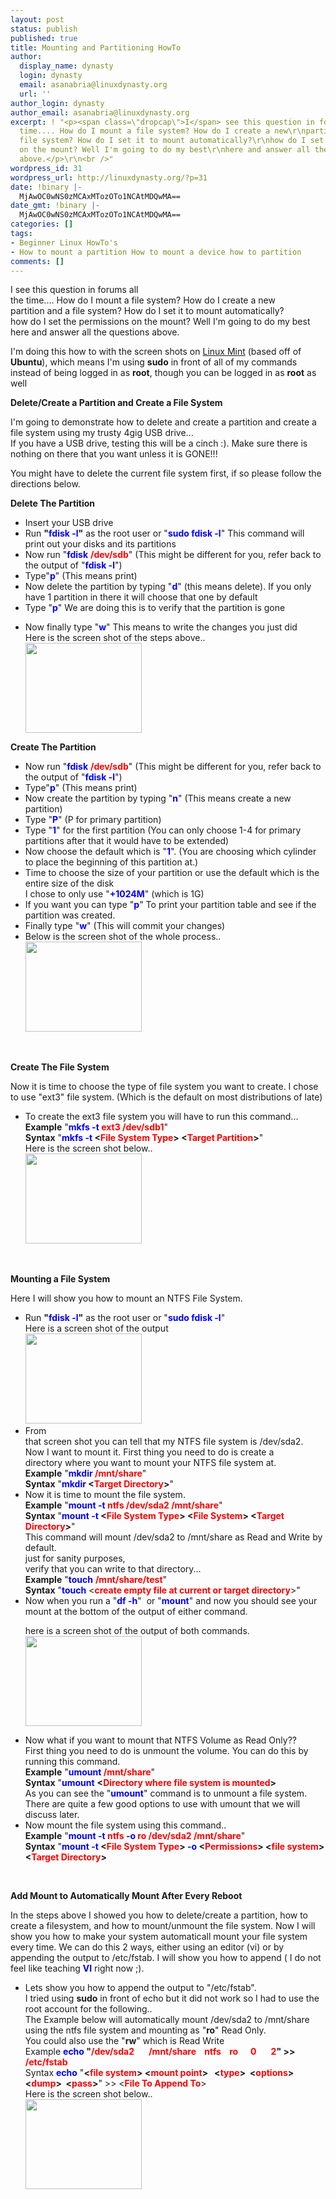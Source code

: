 ```yaml
---
layout: post
status: publish
published: true
title: Mounting and Partitioning HowTo
author:
  display_name: dynasty
  login: dynasty
  email: asanabria@linuxdynasty.org
  url: ''
author_login: dynasty
author_email: asanabria@linuxdynasty.org
excerpt: ! "<p><span class=\"dropcap\">I</span> see this question in forums all\r\nthe
  time.... How do I mount a file system? How do I create a new\r\npartition and a
  file system? How do I set it to mount automatically?\r\nhow do I set the permissions
  on the mount? Well I'm going to do my best\r\nhere and answer all the questions
  above.</p>\r\n<br />"
wordpress_id: 31
wordpress_url: http://linuxdynasty.org/?p=31
date: !binary |-
  MjAwOC0wNS0zMCAxMTozOTo1NCAtMDQwMA==
date_gmt: !binary |-
  MjAwOC0wNS0zMCAxMTozOTo1NCAtMDQwMA==
categories: []
tags:
- Beginner Linux HowTo's
- How to mount a partition How to mount a device how to partition
comments: []
---
```

<p><span class="dropcap">I</span> see this question in forums all<br />
the time.... How do I mount a file system? How do I create a new<br />
partition and a file system? How do I set it to mount automatically?<br />
how do I set the permissions on the mount? Well I'm going to do my best<br />
here and answer all the questions above.</p>
<p><a id="more"></a><a id="more-31"></a></p>
<p><span class="attention">I'm doing this how to with the screen shots on <a target="_parent" href="/linux-mint-5-elyssa-install-screenshots.html" title="Linux Mint Screen Shots">Linux Mint</a> (based off of <strong>Ubuntu</strong>), which means I'm using <strong>sudo</strong> in front of all of my commands instead of being logged in as <strong>root</strong>, though you can be logged in as <strong>root</strong> as well </span></p>
<div class="important"><span class="important-title"><strong>Delete/Create a Partition and Create a File System</strong></span></p>
<p>I'm going to demonstrate how to delete and create a partition and create a file system using my trusty 4gig USB drive...<br />
If you have a USB drive, testing this will be a cinch :). <span class="alert">Make sure there is nothing on there that you want unless it is GONE!!!</span></p>
<p><span class="notice">You might have to delete the current file system first, if so please follow the directions below.</span> </p>
<div class="important"><span class="important-title"><strong>Delete The Partition</strong></span></p>
<ul>
<li>Insert your USB drive </li>
<li>Run <strong>&quot;<font color="#0000ff">fdisk -l</font>&quot;</strong> as the root user or &quot;<font color="#0000ff"><strong>sudo fdisk -l</strong></font>&quot; This command will print out your disks and its partitions</li>
<li>Now run &quot;<font color="#0000ff"><strong>fdisk</strong></font> <font color="#ff0000"><strong>/dev/sdb</strong></font>&quot; (This might be different for you, refer back to the output of &quot;<font color="#0000ff"><strong>fdisk -l</strong></font>&quot;)&nbsp;</li>
<li>Type&quot;<font color="#0000ff"><strong>p</strong></font>&quot; (This means print)</li>
<li>Now delete the partition by typing &quot;<font color="#0000ff"><strong>d</strong></font>&quot; (this means delete). If you only have 1 partition in there it will choose that one by default</li>
<li>Type &quot;<font color="#0000ff"><strong>p</strong></font>&quot; We are doing this is to verify that the partition is gone</li>
<li>
<p>Now finally type &quot;<font color="#0000ff"><strong>w</strong></font>&quot; This means to write the changes you just did<br />
Here is the screen shot of the steps above..<br />
<a href="images/stories/screenshots/fdisk_usb_del.jpg" rel="shadowbox[0]"><img alt="" style="width: 186px; height: 144px" src="http://linuxdynasty.org/wp-content/themes/twentyten/images/stories/screenshots/fdisk_usb_del.jpg" /></a></p>
</li>
</ul>
</div>
<p></p>
<div class="important"><span class="important-title"><strong>Create The Partition</strong></span></p>
<ul>
<li>Now run &quot;<font color="#0000ff"><strong>fdisk</strong></font> <font color="#ff0000"><strong>/dev/sdb</strong></font>&quot; (This might be different for you, refer back to the output of &quot;<font color="#0000ff"><strong>fdisk -l</strong></font>&quot;) 
</li>
<li>Type&quot;<font color="#0000ff"><strong>p</strong></font>&quot; (This means print)</li>
<li>Now create the partition by typing &quot;<font color="#0000ff"><strong>n</strong></font>&quot; (This means create a new partition)</li>
<li>Type &quot;<font color="#0000ff"><strong>P</strong></font>&quot; (P for primary partition)</li>
<li>Type &quot;<font color="#0000ff"><strong>1</strong></font>&quot; for the first partition (You can only choose 1-4 for primary partitions after that it would have to be extended) </li>
<li>Now choose the default which is &quot;<font color="#0000ff"><strong>1</strong></font>&quot;. (You are choosing which cylinder to place the beginning of this partition at.)</li>
<li>Time to choose the size of your partition or use the default which is the entire size of the disk<br />
I chose to only use &quot;<font color="#0000ff"><strong>+1024M</strong></font>&quot; (which is 1G)</li>
<li>If you want you can type &quot;<font color="#0000ff"><strong>p</strong></font>&quot; To print your partition table and see if the partition was created.</li>
<li>Finally type &quot;<font color="#0000ff"><strong>w</strong></font>&quot; (This will commit your changes)</li>
<li>Below is the screen shot of the whole process..<br />
<a href="images/stories/screenshots/fdisk_usb_fs.jpg" rel="shadowbox[0]"><img alt="" style="width: 186px; height: 144px" src="http://linuxdynasty.org/wp-content/themes/twentyten/images/stories/screenshots/fdisk_usb_fs.jpg" /></a>
</li>
</ul>
</div>
<p>&nbsp;</p>
<div class="important"><span class="important-title"><strong><strong>Create The File System</strong></strong></span></p>
<p>Now it is time to choose the type of file system you want to create. I chose to use &quot;ext3&quot; file system. (Which is the default on most distributions of late)</p>
<ul>
<li>To create the ext3 file system you will have to run this command...<br />
<strong>Example</strong> &quot;<strong><font color="#0000ff">mkfs -t</font> <font color="#ff0000">ext3 /dev/sdb1</font></strong>&quot;<br />
<strong>Syntax</strong> &quot;<strong><font color="#0000ff">mkfs -t</font> &lt;<font color="#ff0000">File System Type</font>&gt; &lt;<font color="#ff0000">Target Partition</font>&gt;</strong>&quot;<br />
Here is the screen shot below..<br />
<a href="images/stories/screenshots/mkfs.jpg" rel="shadowbox[0]"><img alt="" style="width: 186px; height: 144px" src="http://linuxdynasty.org/wp-content/themes/twentyten/images/stories/screenshots/mkfs.jpg" /></a></li>
</ul>
</div>
</div>
<p>&nbsp;</p>
<div class="important"><span class="important-title"><strong><strong>Mounting a File System</strong></strong></span></p>
<p>Here I will show you how to mount an NTFS File System.</p>
<ul>
<li>Run <strong>&quot;<font color="#0000ff">fdisk -l</font>&quot;</strong> as the root user or &quot;<font color="#0000ff"><strong>sudo fdisk -l</strong></font>&quot;<br />
Here is a screen shot of the output<br />
<a href="images/stories/screenshots/fdisk.jpg" rel="shadowbox[0]"><img alt="" style="width: 186px; height: 144px" src="http://linuxdynasty.org/wp-content/themes/twentyten/images/stories/screenshots/fdisk.jpg" /></a></li>
<li>From<br />
that screen shot you can tell that my NTFS file system is /dev/sda2.<br />
Now I want to mount it. First thing you need to do is create a<br />
directory where you want to mount your NTFS file system at. <br />
<strong>Example</strong> &quot;<strong><font color="#0000ff">mkdir</font> <font color="#ff0000">/mnt/share</font></strong>&quot;<br />
<strong>Syntax</strong> &quot;<strong><font color="#0000ff">mkdir</font> &lt;<font color="#ff0000">Target Directory</font>&gt;</strong>&quot;
</li>
<li>Now it is time to mount the file system.<br />
<strong>Example</strong> &quot;<strong><font color="#0000ff">mount -t <font color="#ff0000">ntfs</font></font> <font color="#ff0000">/dev/sda2</font> <font color="#ff0000">/mnt/share</font></strong>&quot; <strong><br />
Syntax</strong> &quot;<strong><font color="#0000ff">mount -t</font> &lt;<font color="#ff0000">File System Type</font>&gt; &lt;<font color="#ff0000">File System</font>&gt; &lt;<font color="#ff0000">Target Directory</font>&gt;</strong>&quot;<br />
<span class="attention">This command will mount /dev/sda2 to /mnt/share as Read and Write by default.</span><br />
 just for sanity purposes,<br />
verify that you can write to that directory... <br />
<strong>Example</strong> &quot;<font color="#0000ff"><strong>touch</strong></font> <font color="#ff0000"><strong>/mnt/share/test</strong></font>&quot;<br />
<strong>Syntax</strong> &quot;<font color="#0000ff"><strong>touch</strong></font> &lt;<font color="#ff0000"><strong>create empty file at current or target directory</strong></font>&gt;&quot;
</li>
<li>Now when you run a &quot;<font color="#0000ff"><strong>df -h</strong></font>&quot;&nbsp; or &quot;<font color="#0000ff"><strong>mount</strong></font>&quot; and now you should see your mount at the bottom of the output of either command.
<p>here is a screen shot of the output of both commands.<br />
<a href="images/stories/screenshots/df_mount.jpg" rel="shadowbox[0]"><img alt="" style="width: 186px; height: 144px" src="http://linuxdynasty.org/wp-content/themes/twentyten/images/stories/screenshots/df_mount.jpg" /></a></li>
<li>Now what if you want to mount that NTFS Volume as Read Only??<br />
First thing you need to do is unmount the volume. You can do this by running this command.<br />
<strong>Example</strong> &quot;<strong><font color="#0000ff">umount</font> <font color="#ff0000">/mnt/share</font></strong>&quot;<br />
<strong>Syntax</strong> &quot;<font color="#0000ff"><strong>umount</strong></font> <strong>&lt;<font color="#ff0000">Directory where file system is mounted</font>&gt;</strong><br />
As you can see the &quot;<font color="#0000ff"><strong>umount</strong></font>&quot; command is to unmount a file system. <br />
<span class="notice">There are quite a few good options to use with umount that we will discuss later.</span>&nbsp;</li>
<li>Now mount the file system using this command..<br />
<strong>Example</strong> &quot;<strong><font color="#0000ff">mount -t</font> <font color="#ff0000">ntfs</font> <font color="#0000ff">-o</font> <font color="#ff0000">ro /dev/sda2 /mnt/share</font></strong>&quot;<br />
<strong>Syntax</strong> &quot;<strong><font color="#0000ff">mount -t</font> &lt;<font color="#ff0000">File System Type</font>&gt; <font color="#0000ff">-o</font> &lt;<font color="#ff0000">Permissions</font>&gt; &lt;<font color="#ff0000">file system</font>&gt; &lt;<font color="#ff0000">Target Directory</font>&gt;</strong></li>
</ul>
</div>
<p>&nbsp;</p>
<div class="important"><span class="important-title"><strong>Add Mount to Automatically Mount After Every Reboot</strong></span></p>
<p>In the steps above I showed you how to delete/create a partition, how to create a filesystem, and how to mount/unmount the file system. Now I will show you how to make your system automaticall mount your file system every time. We can do this 2 ways, either using an editor (vi) or by appending the output to /etc/fstab. I will show you how to append ( I do not feel like teaching <font color="#0000ff"><strong>VI</strong></font> right now ;).</p>
<ul>
<li>Lets show you how to append the output to &quot;/etc/fstab&quot;.<br />
<span class="attention">I tried using <strong>sudo</strong> in front of echo but it did not work so I had to use the root account for the following..</span><br />
The Example below will automatically mount /dev/sda2 to /mnt/share using the ntfs file system and mounting as &quot;<strong>ro</strong>&quot; Read Only. <br />
You could also use the &quot;<strong>rw</strong>&quot; which is Read Write<br />
Example <strong><font color="#0000ff">echo</font> &quot;<font color="#ff0000">/dev/sda2&nbsp;&nbsp;&nbsp;&nbsp;&nbsp;&nbsp; /mnt/share &nbsp;&nbsp; ntfs&nbsp;&nbsp;&nbsp; ro&nbsp;&nbsp;&nbsp;&nbsp;&nbsp; 0&nbsp;&nbsp;&nbsp;&nbsp;&nbsp;&nbsp; 2</font>&quot; &gt;&gt;<font color="#ff0000"> /etc/fstab</font></strong><br />
Syntax <font color="#0000ff"><strong>echo</strong></font> &quot;<strong>&lt;<font color="#ff0000">file system</font>&gt; &lt;<font color="#ff0000">mount point</font>&gt;&nbsp;&nbsp; &lt;<font color="#ff0000">type</font>&gt;&nbsp; &lt;<font color="#ff0000">options</font>&gt;&nbsp;&nbsp;&nbsp;&nbsp;&nbsp;&nbsp; &lt;<font color="#ff0000">dump</font>&gt;&nbsp; &lt;<font color="#ff0000">pass</font>&gt;</strong>&quot; &gt;&gt; &lt;<font color="#ff0000"><strong>File To Append To</strong></font>&gt;<br />
Here is the screen shot below..<br />
<a href="images/stories/screenshots/fstab.jpg" rel="shadowbox[0]"><img alt="" style="width: 186px; height: 144px" src="http://linuxdynasty.org/wp-content/themes/twentyten/images/stories/screenshots/fstab.jpg" /></a>
</li>
</ul>
</div>
